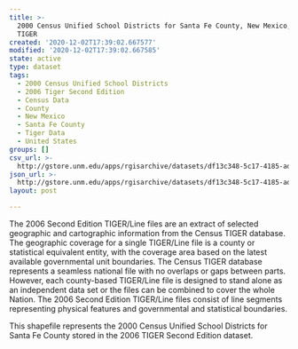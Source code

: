 ```yaml
---
title: >-
  2000 Census Unified School Districts for Santa Fe County, New Mexico, 2006se
  TIGER
created: '2020-12-02T17:39:02.667577'
modified: '2020-12-02T17:39:02.667585'
state: active
type: dataset
tags:
  - 2000 Census Unified School Districts
  - 2006 Tiger Second Edition
  - Census Data
  - County
  - New Mexico
  - Santa Fe County
  - Tiger Data
  - United States
groups: []
csv_url: >-
  http://gstore.unm.edu/apps/rgisarchive/datasets/df13c348-5c17-4185-ad7c-ad497fd5b904/tgr2006se_sant_sduni00.derived.csv
json_url: >-
  http://gstore.unm.edu/apps/rgisarchive/datasets/df13c348-5c17-4185-ad7c-ad497fd5b904/tgr2006se_sant_sduni00.derived.json
layout: post

---
```

The 2006 Second Edition TIGER/Line files are an extract of selected geographic and cartographic information from the Census TIGER database.  The geographic coverage for a single TIGER/Line file is a county or statistical equivalent entity, with the coverage area based on the latest available governmental unit boundaries. The Census TIGER database represents a seamless national file with no overlaps or gaps between parts.  However, each county-based TIGER/Line file is designed to stand alone as an independent data set or the files can be combined to cover the whole Nation.  The 2006 Second Edition  TIGER/Line files consist of line segments representing physical features and governmental and statistical boundaries.  

This shapefile represents the 2000 Census Unified School Districts for Santa Fe County stored in the 2006 TIGER Second Edition dataset.
